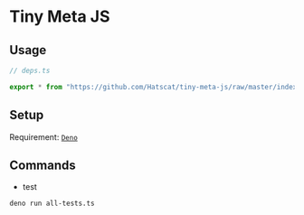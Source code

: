# Tiny Meta JS

## Usage

```ts
// deps.ts

export * from "https://github.com/Hatscat/tiny-meta-js/raw/master/index.ts";
```

## Setup

Requirement:
[`Deno`](https://deno.land/manual@v1.19.3/getting_started/installation)

## Commands

- test

```sh
deno run all-tests.ts
```
